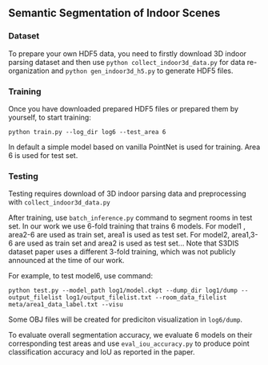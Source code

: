 ## Semantic Segmentation of Indoor Scenes

### Dataset

To prepare your own HDF5 data, you need to firstly download 3D indoor parsing dataset and then 
use `python collect_indoor3d_data.py` 
for data re-organization and 
`python gen_indoor3d_h5.py` to generate HDF5 files.

### Training

Once you have downloaded prepared HDF5 files or prepared them by yourself, to start training:

    python train.py --log_dir log6 --test_area 6
    
In default a simple model based on vanilla PointNet is used for training. Area 6 is used for test set.

### Testing

Testing requires download of 3D indoor parsing data and preprocessing with `collect_indoor3d_data.py`

After training, use `batch_inference.py` command to segment rooms in test set. In our work we use 6-fold training that trains 6 models. For model1 , area2-6 are used as train set, area1 is used as test set. For model2, area1,3-6 are used as train set and area2 is used as test set... Note that S3DIS dataset paper uses a different 3-fold training, which was not publicly announced at the time of our work.

For example, to test model6, use command:

    python test.py --model_path log1/model.ckpt --dump_dir log1/dump --output_filelist log1/output_filelist.txt --room_data_filelist meta/area1_data_label.txt --visu

Some OBJ files will be created for prediciton visualization in `log6/dump`.

To evaluate overall segmentation accuracy, we evaluate 6 models on their corresponding test areas and use `eval_iou_accuracy.py` to produce point classification accuracy and IoU as reported in the paper. 


